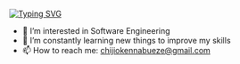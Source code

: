 [![Typing SVG](https://readme-typing-svg.herokuapp.com?font=Fira+Code&pause=500&color=00FF00&width=400&lines=.+.+.+Hi,+Welcome+👋)](https://github.com/CJay-Cipher)
- 👀 I’m interested in Software Engineering
- 🌱 I’m constantly learning new things to improve my skills
- 📫 How to reach me: chijiokennabueze@gmail.com

<!---
- 👀 I’m interested in Data Science (Data Analytics, Machine Learning and Artificial Intelligence)
- 🌱 I’m currently improving my skills in Machine Learning 
- 💞️ I’m looking to collaborate on Data science related project inorder to improve my skills
- 📫 How to reach me: chijiokennabueze@gmail.com
--->

<!---
CJay-Cipher/CJay-Cipher is a ✨ special ✨ repository because its `README.md` (this file) appears on your GitHub profile.
You can click the Preview link to take a look at your changes.
--->
